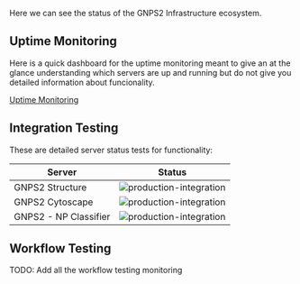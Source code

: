 Here we can see the status of the GNPS2 Infrastructure ecosystem. 

## Uptime Monitoring

Here is a quick dashboard for the uptime monitoring meant to give an at the glance understanding which servers are up and running but do not give you detailed information about funcionality. 

[Uptime Monitoring](https://stats.uptimerobot.com/4P67vuzkr8)


## Integration Testing

These are detailed server status tests for functionality:

| Server  | Status |
|---|---|
| GNPS2 Structure | ![production-integration](https://github.com/mwang87/ChemicalStructureWebService/workflows/production-integration/badge.svg) |
| GNPS2 Cytoscape | ![production-integration](https://github.com/mwang87/GNPS_CytoscapeFormatting/workflows/production-integration/badge.svg) |
| GNPS2 - NP Classifier | ![production-integration](https://github.com/mwang87/NP-Classifier/workflows/production-integration/badge.svg) |

## Workflow Testing

TODO: Add all the workflow testing monitoring
